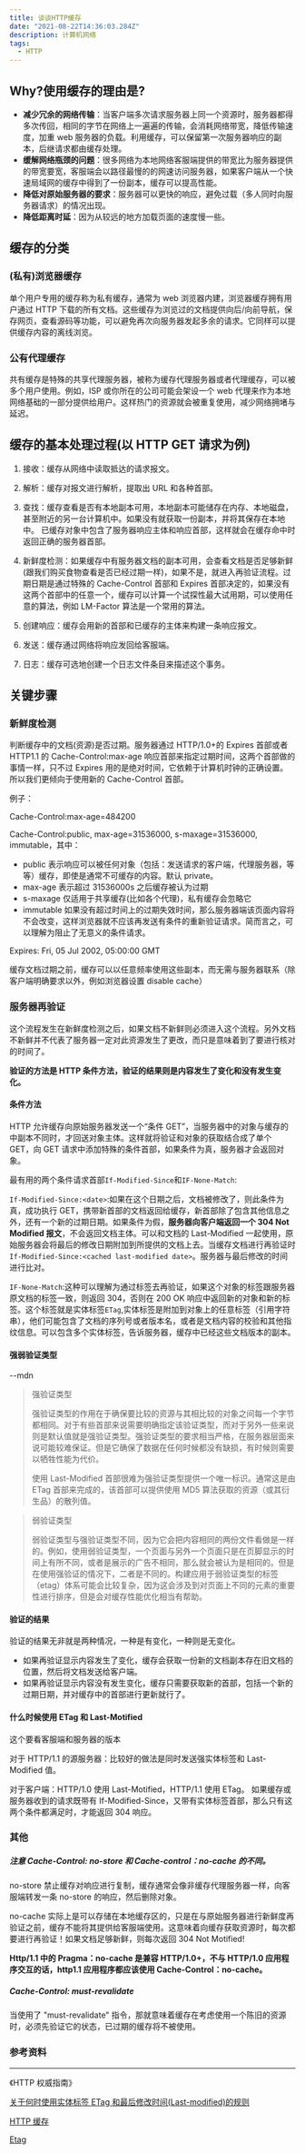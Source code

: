 ```yaml
---
title: 谈谈HTTP缓存
date: "2021-08-22T14:36:03.284Z"
description: 计算机网络
tags:
  - HTTP
---
```


## Why?使用缓存的理由是?

- **减少冗余的网络传输**：当客户端多次请求服务器上同一个资源时，服务器都得多次传回，相同的字节在网络上一遍遍的传输，会消耗网络带宽，降低传输速度，加重 web 服务器的负载。利用缓存，可以保留第一次服务器响应的副本，后继请求都由缓存处理。
- **缓解网络瓶颈的问题**：很多网络为本地网络客服端提供的带宽比为服务器提供的带宽要宽，客服端会以路径最慢的的网速访问服务器，如果客户端从一个快速局域网的缓存中得到了一份副本，缓存可以提高性能。
- **降低对原始服务器的要求**：服务器可以更快的响应，避免过载（多人同时向服务器请求）的情况出现。
- **降低距离时延**：因为从较远的地方加载页面的速度慢一些。

## 缓存的分类

### (私有)浏览器缓存

单个用户专用的缓存称为私有缓存，通常为 web 浏览器内建，浏览器缓存拥有用户通过 HTTP 下载的所有文档。这些缓存为浏览过的文档提供向后/向前导航，保存网页，查看源码等功能，可以避免再次向服务器发起多余的请求。它同样可以提供缓存内容的离线浏览。

### 公有代理缓存

共有缓存是特殊的共享代理服务器，被称为缓存代理服务器或者代理缓存，可以被多个用户使用。例如，ISP 或你所在的公司可能会架设一个 web 代理来作为本地网络基础的一部分提供给用户。这样热门的资源就会被重复使用，减少网络拥堵与延迟。

## 缓存的基本处理过程(以 HTTP GET 请求为例)

1. 接收：缓存从网络中读取抵达的请求报文。
2. 解析：缓存对报文进行解析，提取出 URL 和各种首部。
3. 查找：缓存查看是否有本地副本可用，本地副本可能储存在内存、本地磁盘，甚至附近的另一台计算机中。如果没有就获取一份副本，并将其保存在本地中。
   已缓存对象中包含了服务器响应主体和响应首部，这样就会在缓存命中时返回正确的服务器首部。

4. 新鲜度检测：如果缓存中有服务器文档的副本可用，会查看文档是否足够新鲜(跟我们购买食物查看是否已经过期一样)，如果不是，就进入再验证流程。过期日期是通过特殊的 Cache-Control 首部和 Expires 首部决定的，如果没有这两个首部中的任意一个，缓存可以计算一个试探性最大试用期，可以使用任意的算法，例如 LM-Factor 算法是一个常用的算法。

5. 创建响应：缓存会用新的首部和已缓存的主体来构建一条响应报文。

6. 发送：缓存通过网络将响应发回给客服端。

7. 日志：缓存可选地创建一个日志文件条目来描述这个事务。

## 关键步骤

### 新鲜度检测

判断缓存中的文档(资源)是否过期。服务器通过 HTTP/1.0+的 Expires 首部或者 HTTP1.1 的 Cache-Control:max-age 响应首部来指定过期时间，这两个首部做的事情一样，只不过 Expires 用的是绝对时间，它依赖于计算机时钟的正确设置。所以我们更倾向于使用新的 Cache-Control 首部。

例子：

Cache-Control:max-age=484200

Cache-Control:public, max-age=31536000, s-maxage=31536000, immutable，其中：

- public 表示响应可以被任何对象（包括：发送请求的客户端，代理服务器，等等）缓存，即使是通常不可缓存的内容。默认 private。
- max-age 表示超过 31536000s 之后缓存被认为过期
- s-maxage 仅适用于共享缓存(比如各个代理)，私有缓存会忽略它
- immutable 如果没有超过时间上的过期失效时间，那么服务器端该页面内容将不会改变，这样浏览器就不应该再发送有条件的重新验证请求。简而言之，可以理解为阻止了无意义的条件请求。

Expires: Fri, 05 Jul 2002, 05:00:00 GMT

缓存文档过期之前，缓存可以以任意频率使用这些副本，而无需与服务器联系（除客户端明确要求以外，例如浏览器设置 disable cache）

### 服务器再验证

这个流程发生在新鲜度检测之后，如果文档不新鲜则必须进入这个流程。另外文档不新鲜并不代表了服务器一定对此资源发生了更改，而只是意味着到了要进行核对的时间了。

**验证的方法是 HTTP 条件方法，验证的结果则是内容发生了变化和没有发生变化。**

#### 条件方法

HTTP 允许缓存向原始服务器发送一个“条件 GET”，当服务器中的对象与缓存的中副本不同时，才回送对象主体。这样就将验证和对象的获取结合成了单个 GET，向 GET 请求中添加特殊的条件首部，如果条件为真，服务器才会返回对象。

最有用的两个条件请求首部`If-Modified-Since`和`IF-None-Match`:

`If-Modified-Since:<date>`:如果在这个日期之后，文档被修改了，则此条件为真，成功执行 GET，携带新首部的文档返回给缓存，新首部除了包含其他信息之外，还有一个新的过期日期。如果条件为假，**服务器向客户端返回一个 304 Not Modified 报文**，不会返回文档主体。可以和文档的 Last-Modified 一起使用，原始服务器会将最后的修改日期附加到所提供的文档上去。当缓存文档进行再验证时
`If-Modified-Since:<cached last-modified date>`。服务器与最后修改的时间进行比对。

`IF-None-Match`:这种可以理解为通过标签去再验证，如果这个对象的标签跟服务器原文档的标签一致，则返回 304，否则在 200 OK 响应中返回新的对象和新的标签。这个标签就是实体标签`ETag`,实体标签是附加到对象上的任意标签（引用字符串），他们可能包含了文档的序列号或者版本名，或者是文档内容的校验和其他指纹信息。可以包含多个实体标签，告诉服务器，缓存中已经这些文档版本的副本。

#### 强弱验证类型

--mdn

> 强验证类型
>
> 强验证类型的作用在于确保要比较的资源与其相比较的对象之间每一个字节都相同。对于有些首部来说需要明确指定该验证类型，而对于另外一些来说则是默认值就是强验证类型。强验证类型的要求相当严格，在服务器层面来说可能较难保证。但是它确保了数据在任何时候都没有缺损，有时候则需要以牺牲性能为代价。
>
> 使用 Last-Modified 首部很难为强验证类型提供一个唯一标识。通常这是由 ETag 首部来完成的，该首部可以提供使用 MD5 算法获取的资源（或其衍生品）的散列值。

> 弱验证类型
>
> 弱验证类型与强验证类型不同，因为它会把内容相同的两份文件看做是一样的。例如，使用弱验证类型，一个页面与另外一个页面只是在页脚显示的时间上有所不同，或者是展示的广告不相同，那么就会被认为是相同的。但是在使用强验证的情况下，二者是不同的。构建应用于弱验证类型的标签（etag）体系可能会比较复杂，因为这会涉及到对页面上不同的元素的重要性进行排序，但是会对缓存性能优化相当有帮助。

#### 验证的结果

验证的结果无非就是两种情况，一种是有变化，一种则是无变化。

- 如果再验证显示内容发生了变化，缓存会获取一份新的文档副本存在旧文档的位置，然后将文档发送给客户端。
- 如果再验证显示内容没有发生变化，缓存只需要获取新的首部，包括一个新的过期日期，并对缓存中的首部进行更新就行了。

#### 什么时候使用 ETag 和 Last-Motified

这个要看客服端和服务器的版本

对于 HTTP/1.1 的源服务器：比较好的做法是同时发送强实体标签和 Last-Modified 值。

对于客户端：HTTP/1.0 使用 Last-Motified，HTTP/1.1 使用 ETag。
如果缓存或服务器收到的请求既带有 If-Modified-Since，又带有实体标签首部，那么只有这两个条件都满足时，才能返回 304 响应。

### 其他

##### 注意 Cache-Control: no-store 和 Cache-control：no-cache 的不同。

no-store 禁止缓存对响应进行复制，缓存通常会像非缓存代理服务器一样，向客服端转发一条 no-store 的响应，然后删除对象。

no-cache 实际上是可以存储在本地缓存区的，只是在与原始服务器进行新鲜度再验证之前，缓存不能将其提供给客服端使用。这意味着向缓存获取资源时，每次都要进行再验证！如果文档足够新鲜，则每次返回 304 Not Motified!

**Http/1.1 中的 Pragma：no-cache 是兼容 HTTP/1.0+，不与 HTTP/1.0 应用程序交互的话，http1.1 应用程序都应该使用 Cache-Control：no-cache。**

##### Cache-Control: must-revalidate

当使用了 "must-revalidate" 指令，那就意味着缓存在考虑使用一个陈旧的资源时，必须先验证它的状态，已过期的缓存将不被使用。

### 参考资料

---

《HTTP 权威指南》

[关于何时使用实体标签 ETag 和最后修改时间(Last-modified)的规则](https://blog.csdn.net/tenfyguo/article/details/5892582)

[HTTP 缓存](https://developer.mozilla.org/zh-CN/docs/Web/HTTP/Caching)

[Etag](https://developer.mozilla.org/zh-CN/docs/Web/HTTP/Headers/ETag)
